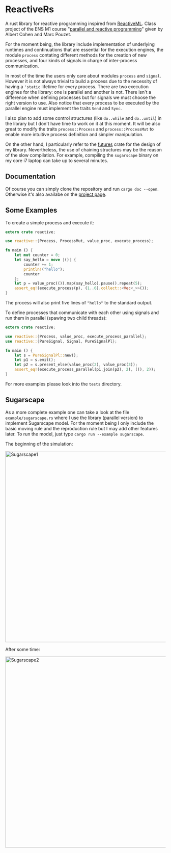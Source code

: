 # ReactiveRs
A rust library for reactive programming inspired from [ReactiveML](http://rml.lri.fr/).
Class project of the ENS M1 course
"[parallel and reactive programming](http://www.di.ens.fr/~pouzet/cours/parallele_et_reactif/)"
given by Albert Cohen and Marc Pouzet.

For the moment being, the library include implementation of underlying
runtimes and continuations that are essential for the execution engines,
the module `process` contating different methods for the creation of new
processes, and four kinds of signals in charge of inter-process communication.

In most of the time the users only care about modules `process` and `signal`.
However it is not always trivial to build a process due to the necessity of
having a `'static` lifetime for every process. There are two execution
engines for the library: one is parallel and another is not. There isn't a
difference when defining processes but for signals we must choose the right
version to use. Also notice that every process to be executed by the parallel
engine must implement the traits `Send` and `Sync`.

I also plan to add some control structures (like `do..while` and `do..until`)
in the library but I don't have time to work on it at this moment. It will be
also great to modify the traits `process::Process` and `process::ProcessMut`
to enable more intuitive process definition and simpler manipulation.

On the other hand, I particularly refer to the
[futures](https://github.com/alexcrichton/futures-rs) crate for the design of
my library. Nevertheless, the use of chaining structures may be the reason of
the slow compilation. For example, compiling the `sugarscape` binary on my core
i7 laptop can take up to several minutes.

## Documentation

Of course you can simply clone the repository and run `cargo doc --open`.
Otherwise it's also availabe on the
[project page](https://cyber-meow.github.io/ReactiveRs/).

## Some Examples

To create a simple process and execute it:

```Rust
extern crate reactive;

use reactive::{Process, ProcessMut, value_proc, execute_process};

fn main () {
    let mut counter = 0;
    let say_hello = move |()| {
        counter += 1;
        println!("hello");
        counter
    };
    let p = value_proc(()).map(say_hello).pause().repeat(5);
    assert_eq!(execute_process(p), (1..6).collect::<Vec<_>>());
}
```

The process will also print five lines of `"hello"` to the standard output.

To define processes that communicate with each other using signals and run
them in parallel (spawing two child threads):

```Rust
extern crate reactive;

use reactive::{Process, value_proc, execute_process_parallel};
use reactive::{PureSignal, Signal, PureSignalPl};

fn main () {
    let s = PureSignalPl::new();
    let p1 = s.emit();
    let p2 = s.present_else(value_proc(2), value_proc(3));
    assert_eq!(execute_process_parallel(p1.join(p2), 2), ((), 2));
}
```

For more examples please look into the `tests` directory.

## Sugarscape

As a more complete example one can take a look at the file
`example/sugarscape.rs` where I use the library (parallel version) to implement
Sugarscape model. For the moment being I only include the basic moving rule and
the reproduction rule but I may add other features later. To run the model,
just type `cargo run --example sugarscape`.

The beginning of the simulation:

<img src="https://imgur.com/721tjkz.png" alt="Sugarscape1" width="600">

After some time:

<img src="https://imgur.com/HoWkwSE.png" alt="Sugarscape2" width="600">

